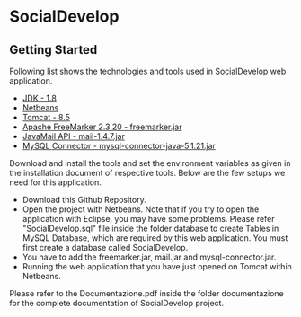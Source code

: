 # SocialDevelop

## Getting Started

Following list shows the technologies and tools used in SocialDevelop web application.

* [JDK - 1.8](http://www.oracle.com/technetwork/java/javase/downloads/jdk8-downloads-2133151.html)
* [Netbeans](https://netbeans.org/features/index.html)
* [Tomcat - 8.5](https://tomcat.apache.org/download-80.cgi) 
* [Apache FreeMarker 2.3.20 - freemarker.jar](https://mvnrepository.com/artifact/org.freemarker/freemarker/2.3.20)
* [JavaMail API - mail-1.4.7.jar](https://mvnrepository.com/artifact/javax.mail/mail/1.4.7)
* [MySQL Connector - mysql-connector-java-5.1.21.jar](https://mvnrepository.com/artifact/mysql/mysql-connector-java/5.1.21)

Download and install the tools and set the environment variables as given in the installation document of respective tools. Below are the few setups we need for this application.

* Download this Github Repository.
* Open the project with Netbeans. Note that if you try to open the application with Eclipse, you may have some problems.
Please refer "SocialDevelop.sql" file inside the folder database to create Tables in MySQL Database, which are required by this web application. You must first create a database called SocialDevelop.
* You have to add the freemarker.jar, mail.jar and mysql-connector.jar. 
* Running the web application that you have just opened on Tomcat within Netbeans.

Please refer to the Documentazione.pdf inside the folder documentazione for the complete documentation of SocialDevelop project.
